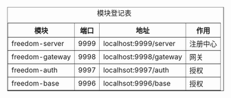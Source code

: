 <table border="1">
    <caption>模块登记表</caption>
    <thead>
        <tr>
            <th>模块</th>
            <th>端口</th>
            <th>地址</th>
            <th>作用</th>
        </tr>
    </thead>
    <tody>
        <tr>
            <td>freedom-server</td>
            <td>9999</td>
            <td>localhost:9999/server</td>
            <td>注册中心</td>
        </tr>
        <tr>
            <td>freedom-gateway</td>
            <td>9998</td>
            <td>localhost:9998/gateway</td>
            <td>网关</td>
        </tr>
        <tr>
            <td>freedom-auth</td>
            <td>9997</td>
            <td>localhsot:9997/auth</td>
            <td>授权</td>
        </tr>
        <tr>
            <td>freedom-base</td>
            <td>9996</td>
            <td>localhsot:9996/base</td>
            <td>授权</td>
        </tr>
    </tbody>
</table>
